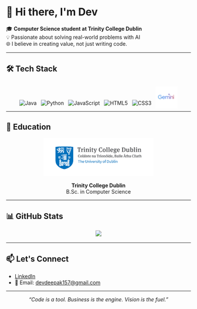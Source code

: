 # 👋 Hi there, I'm Dev

🎓 **Computer Science student at Trinity College Dublin**  
💡 Passionate about solving real-world problems with AI  
🌐 I believe in creating value, not just writing code.

---

## 🛠️ Tech Stack

<p align="center">
  <img src="https://cdn.jsdelivr.net/gh/devicons/devicon/icons/java/java-original.svg" alt="Java" width="60" height="60"/>
  &nbsp;
  <img src="https://cdn.jsdelivr.net/gh/devicons/devicon/icons/python/python-original.svg" alt="Python" width="60" height="60"/>
  &nbsp;
  <img src="https://cdn.jsdelivr.net/gh/devicons/devicon/icons/javascript/javascript-original.svg" alt="JavaScript" width="60" height="60"/>
  &nbsp;
  <img src="https://cdn.jsdelivr.net/gh/devicons/devicon/icons/html5/html5-original.svg" alt="HTML5" width="60" height="60"/>
  &nbsp;
  <img src="https://cdn.jsdelivr.net/gh/devicons/devicon/icons/css3/css3-original.svg" alt="CSS3" width="60" height="60"/>
  &nbsp;
  <img src="https://github.com/DevEnjoysMath/DevEnjoysMath/blob/main/gemini.png?raw=true" 
     alt="Gemini" width="60" height="60" 
     style="position: relative; top: 10px;" />
</p>

---

## 🏫 Education

<p align="center">
  <img src="https://github.com/DevEnjoysMath/DevEnjoysMath/blob/main/tcdlogo.jpg?raw=true" alt="Trinity College Dublin" width="300"
  />
</p>

<p align="center"><strong>Trinity College Dublin</strong><br>B.Sc. in Computer Science</p>

---

## 📊 GitHub Stats

<p align="center">
  <img src="https://github-readme-stats.vercel.app/api?username=DevEnjoysMath&show_icons=true&theme=radical" />
</p>

---

## 📫 Let's Connect

- [LinkedIn](https://www.linkedin.com/in/dev-joshi-083730273)
- 📧 Email: devdeepak157@gmail.com

---

<p align="center"><em>“Code is a tool. Business is the engine. Vision is the fuel.”</em></p>
